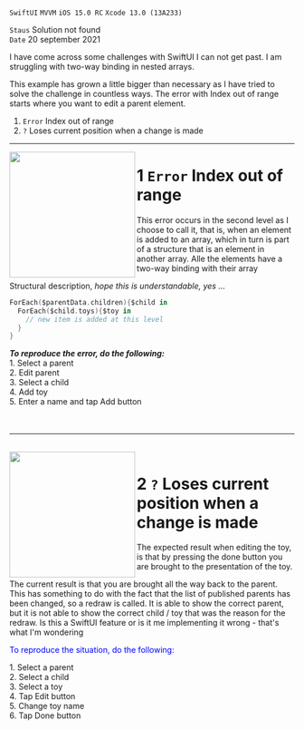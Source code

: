 
`SwiftUI` `MVVM` `iOS 15.0 RC` `Xcode 13.0 (13A233)`  

`Staus` Solution not found  
`Date` 20 september 2021

I have come across some challenges with SwiftUI I can not get past.
I am struggling with two-way binding in nested arrays. 

This example has grown a little bigger than necessary as I have tried to solve the challenge in countless ways. The error with Index out of range starts where you want to edit a parent element. 

1. `Error` Index out of range
2. `?` Loses current position when a change is made

---


<img align="left" src="https://user-images.githubusercontent.com/31440186/133977167-e8e9c9ba-a682-472d-aeb8-5c05853a4eaa.MP4" width="222" >

# 1 `Error` Index out of range  

This error occurs in the second level as I choose to call it, that is, when an element is added to an array, which in turn is part of a structure that is an element in another array. Alle the elements have a two-way binding with their array

Structural description, <em>hope this is understandable, yes ...</em>
```Swift
ForEach($parentData.children){$child in 
  ForEach($child.toys){$toy in 
    // new item is added at this level
  }
}
```

<div>
  <div width="20px" align="left">
<div>
  <em><b>To reproduce the error, do the following:</b></em><br/>
1. Select a parent<br/>
2. Edit parent<br/>
3. Select a child<br/>
4. Add toy<br/>
5. Enter a name and tap Add button<br/>
  </div>
</div>

<br clear="all"/>
<br/>

---

<br/>

<img  align="left" src="https://user-images.githubusercontent.com/31440186/133996415-db30e7bf-8b06-4fe8-9a84-29ddd12e2f43.MP4" width="222" >
  
# 2 `?` Loses current position when a change is made

The expected result when editing the toy, is that by pressing the done button you are brought to the presentation of the toy.

The current result is that you are brought all the way back to the parent. This has something to do with the fact that the list of published parents has been changed, so a redraw is called. It is able to show the correct parent, but it is not able to show the correct child / toy that was the reason for the redraw. Is this a SwiftUI feature or is it me implementing it wrong - that's what I'm wondering

<p style="color:blue;">To reproduce the situation, do the following:</p>
<div>
  <div width="20px" align="left">
<div>
1. Select a parent<br/>
2. Select a child<br/>
3. Select a toy<br/>
4. Tap Edit button<br/>
5. Change toy name<br/>
6. Tap Done button
  </div>
</div>
